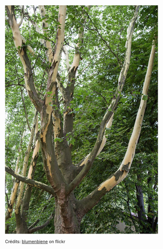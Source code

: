 ![Marie](/images/2022-03-24.jpg)

Crédits: [blumenbiene](https://www.flickr.com/people/blumenbiene/) on flickr